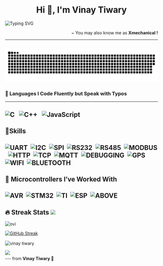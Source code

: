 <h1  align="center">Hi 👋, I'm Vinay Tiwary</h1>
  

![Typing SVG](https://readme-typing-svg.herokuapp.com?font=Fira+Code&size=22&pause=500&color=39FF14&vCenter=true&width=650&lines=%F0%9F%92%AA+I+am+an+Embedded+developer+%F0%9F%A5%B3;%F0%9F%92%AA+I+am+a+Full+Stack+developer+%F0%9F%A5%B3)


<p  align='right'> ~ You may also know me as <strong>Xmechanical !</strong></p>

----
![Snake animation](https://raw.githubusercontent.com/vinaytiwary/vinaytiwary/output/github-snake.svg)
---
### 💪 Languages I Code Fluently but Speak with Typos
---
![C](https://img.shields.io/badge/c-%2300599C.svg?style=for-the-badge&logo=c&logoColor=white) &nbsp;
![C++](https://img.shields.io/badge/c++-%2300599C.svg?style=for-the-badge&logo=c%2B%2B&logoColor=white) &nbsp;
![JavaScript](https://img.shields.io/badge/javascript-%23323330.svg?style=for-the-badge&logo=javascript&logoColor=%23F7DF1E) &nbsp;
---
🚀Skills
---
![UART](https://img.shields.io/badge/UART-%2300599C.svg?style=for-the-badge&logoColor=white)&nbsp;
![I2C](https://img.shields.io/badge/I2C-%2300599C.svg?style=for-the-badge&logoColor=white)&nbsp;
![SPI](https://img.shields.io/badge/SPI-%2300599C.svg?style=for-the-badge&logoColor=white)&nbsp;
![RS232](https://img.shields.io/badge/RS232-%2300599C.svg?style=for-the-badge&logoColor=white)&nbsp;
![RS485](https://img.shields.io/badge/RS485-%2300599C.svg?style=for-the-badge&logoColor=white)&nbsp;
![MODBUS](https://img.shields.io/badge/MODBUS-%2300599C.svg?style=for-the-badge&logoColor=white)&nbsp;
![HTTP](https://img.shields.io/badge/HTTP/HTTPS-%2300599C.svg?style=for-the-badge&logoColor=white)&nbsp;
![TCP](https://img.shields.io/badge/TCP-%2300599C.svg?style=for-the-badge&logoColor=white)&nbsp;
![MQTT](https://img.shields.io/badge/MQTT-%2300599C.svg?style=for-the-badge&logoColor=white)&nbsp;
![DEBUGGING](https://img.shields.io/badge/DEBUGGING-%2300599C.svg?style=for-the-badge&logoColor=white)&nbsp;
![GPS](https://img.shields.io/badge/GPS/GPRS-%2300599C.svg?style=for-the-badge&logoColor=white)&nbsp;
![WIFI](https://img.shields.io/badge/WIFI-%2300599C.svg?style=for-the-badge&logoColor=white)&nbsp;
![BLUETOOTH](https://img.shields.io/badge/BLUETOOTH-%2300599C.svg?style=for-the-badge&logoColor=white)&nbsp;
---
## 🤖 Microcontrollers I’ve Worked With
![AVR](https://img.shields.io/badge/AVR-%2300599C.svg?style=for-the-badge&logoColor=white)&nbsp;
![STM32](https://img.shields.io/badge/STM32-%2300599C.svg?style=for-the-badge&logoColor=white)&nbsp;
![TI](https://img.shields.io/badge/TI-%2300599C.svg?style=for-the-badge&logoColor=white)&nbsp;
![ESP](https://img.shields.io/badge/ESP-%2300599C.svg?style=for-the-badge&logoColor=white)&nbsp;
![ABOVE](https://img.shields.io/badge/ABOVE-%2300599C.svg?style=for-the-badge&logoColor=white)&nbsp;
---
## 🔥 Streak Stats <img src="https://media.giphy.com/media/iY8CRBdQXODJSCERIr/giphy.gif"  width="40px">&nbsp;
  <p>
  <img  align="centre"  src="https://github-readme-stats.vercel.app/api/top-langs?username=vinaytiwary&show_icons=true&locale=en&layout=compact&theme=gruvbox"  alt="ovi"  />
  </p>
  <p align="center" style="width:100% display:flex flex-direction:column align-items:center justify-content:center"> 
  
  [![GitHub Streak](https://github-readme-streak-stats.herokuapp.com/?user=vinaytiwary&theme=dark)](https://git.io/streak-stats)
 
  <img align="center" src="https://github-readme-stats.vercel.app/api?username=vinaytiwary&show_icons=true&locale=en&theme=tokyonight" alt="vinay tiwary" />
</p>
<img src="https://github-profile-trophy.vercel.app/?username=vinaytiwary&theme=gruvbox" />
  <br clear="left"/>
---
from <strong>Vinay Tiwary 🖤</strong></p>
